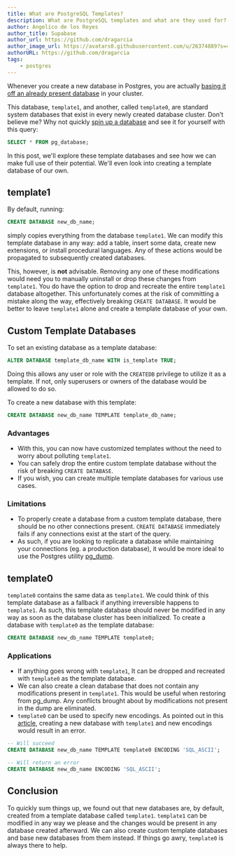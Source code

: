 ```yaml
---
title: What are PostgreSQL Templates?
description: What are PostgreSQL templates and what are they used for?
author: Angelico de los Reyes
author_title: Supabase
author_url: https://github.com/dragarcia
author_image_url: https://avatars0.githubusercontent.com/u/26374889?s=400&u=f5e35e9b47a50fa2b4d8c4bb96babd921071bcf1&v=4
authorURL: https://github.com/dragarcia
tags: 
    - postgres
---
```


Whenever you create a new database in Postgres, you are actually [basing it off an already present database](https://www.postgresql.org/docs/current/manage-ag-templatedbs.html) in your cluster. 

<!--truncate-->

This database, `template1`, and another, called `template0`, are standard system databases that exist in every newly created database cluster. Don't believe me? Why not quickly [spin up a database](/docs/postgres/server/about) and see it for yourself with this query:
```sql
SELECT * FROM pg_database;
```

In this post, we'll explore these template databases and see how we can make full use of their potential. We'll even look into creating a template database of our own.

## template1
By default, running:
```sql
CREATE DATABASE new_db_name;
```
simply copies everything from the database `template1`. We can modify this template database in any way: add a table, insert some data, create new extensions, or install procedural languages. Any of these actions would be propagated to subsequently created databases.

This, however, is **not** advisable. Removing any one of these modifications would need you to manually uninstall or drop these changes from `template1`. You do have the option to drop and recreate the entire `template1` database altogether. This unfortunately comes at the risk of committing a mistake along the way, effectively breaking `CREATE DATABASE`. It would be better to leave `template1` alone and create a template database of your own.


## Custom Template Databases

To set an existing database as a template database:
```sql
ALTER DATABASE template_db_name WITH is_template TRUE;
```
Doing this allows any user or role with the `CREATEDB` privilege to utilize it as a template. If not, only superusers or owners of the database would be allowed to do so.

To create a new database with this template:

```sql
CREATE DATABASE new_db_name TEMPLATE template_db_name;
```

### Advantages

- With this, you can now have customized templates without the need to worry about polluting `template1`.
- You can safely drop the entire custom template database without the risk of breaking `CREATE DATABASE`.
- If you wish, you can create multiple template databases for various use cases.

### Limitations

- To properly create a database from a custom template database, there should be no other connections present. `CREATE DATABASE` immediately fails if any connections exist at the start of the query.
- As such, if you are looking to replicate a database while maintaining your connections (eg. a production database), it would be more ideal to use the Postgres utility [pg_dump](https://www.postgresql.org/docs/12/app-pgdump.html).


## template0

`template0` contains the same data as `template1`. We could think of this template database as a fallback if anything irreversible happens to `template1`. As such, this template database should never be modified in any way as soon as the database cluster has been initialized. To create a database with `template0` as the template database:
```sql
CREATE DATABASE new_db_name TEMPLATE template0;
```

### Applications
- If anything goes wrong with `template1`, It can be dropped and recreated with `template0` as the template database.
- We can also create a clean database that does not contain any modifications present in `template1`. This would be useful when restoring from pg_dump. Any conflicts brought about by modifications not present in the dump are eliminated.
- `template0` can be used to specify new encodings. As pointed out in this [article](https://hashrocket.com/blog/posts/exploring-the-default-postgres-template-databases#:~:text=we%20can't%20edit%20the%20locale%20or%20encoding%20of%20a%20database%20copied%20from%20template1), creating a new database with `template1` and new encodings would result in an error.
```sql
-- Will succeed
CREATE DATABASE new_db_name TEMPLATE template0 ENCODING 'SQL_ASCII';

-- Will return an error
CREATE DATABASE new_db_name ENCODING 'SQL_ASCII';
```


## Conclusion

To quickly sum things up, we found out that new databases are, by default, created from a template database called `template1`. `template1` can be modified in any way we please and the changes would be present in any database created afterward. We can also create custom template databases and base new databases from them instead. If things go awry, `template0` is always there to help.


